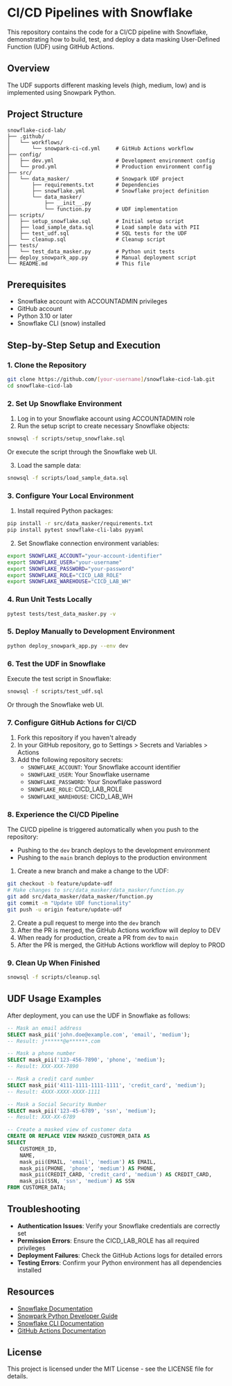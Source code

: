 # CI/CD Pipelines with Snowflake

This repository contains the code for a CI/CD pipeline with Snowflake, demonstrating how to build, test, and deploy a data masking User-Defined Function (UDF) using GitHub Actions.

## Overview


The UDF supports different masking levels (high, medium, low) and is implemented using Snowpark Python.

## Project Structure

```
snowflake-cicd-lab/
├── .github/
│   └── workflows/
│       └── snowpark-ci-cd.yml     # GitHub Actions workflow
├── config/
│   ├── dev.yml                    # Development environment config
│   └── prod.yml                   # Production environment config
├── src/
│   └── data_masker/               # Snowpark UDF project
│       ├── requirements.txt       # Dependencies
│       ├── snowflake.yml          # Snowflake project definition
│       └── data_masker/
│           ├── __init__.py
│           └── function.py        # UDF implementation
├── scripts/
│   ├── setup_snowflake.sql        # Initial setup script
│   ├── load_sample_data.sql       # Load sample data with PII
│   ├── test_udf.sql               # SQL tests for the UDF
│   └── cleanup.sql                # Cleanup script
├── tests/
│   └── test_data_masker.py        # Python unit tests
├── deploy_snowpark_app.py         # Manual deployment script
└── README.md                      # This file
```

## Prerequisites

- Snowflake account with ACCOUNTADMIN privileges
- GitHub account
- Python 3.10 or later
- Snowflake CLI (snow) installed

## Step-by-Step Setup and Execution

### 1. Clone the Repository

```bash
git clone https://github.com/[your-username]/snowflake-cicd-lab.git
cd snowflake-cicd-lab
```

### 2. Set Up Snowflake Environment

1. Log in to your Snowflake account using ACCOUNTADMIN role
2. Run the setup script to create necessary Snowflake objects:

```bash
snowsql -f scripts/setup_snowflake.sql
```

Or execute the script through the Snowflake web UI.

3. Load the sample data:

```bash
snowsql -f scripts/load_sample_data.sql
```

### 3. Configure Your Local Environment

1. Install required Python packages:

```bash
pip install -r src/data_masker/requirements.txt
pip install pytest snowflake-cli-labs pyyaml
```

2. Set Snowflake connection environment variables:

```bash
export SNOWFLAKE_ACCOUNT="your-account-identifier"
export SNOWFLAKE_USER="your-username"
export SNOWFLAKE_PASSWORD="your-password"
export SNOWFLAKE_ROLE="CICD_LAB_ROLE"
export SNOWFLAKE_WAREHOUSE="CICD_LAB_WH"
```

### 4. Run Unit Tests Locally

```bash
pytest tests/test_data_masker.py -v
```

### 5. Deploy Manually to Development Environment

```bash
python deploy_snowpark_app.py --env dev
```

### 6. Test the UDF in Snowflake

Execute the test script in Snowflake:

```bash
snowsql -f scripts/test_udf.sql
```

Or through the Snowflake web UI.

### 7. Configure GitHub Actions for CI/CD

1. Fork this repository if you haven't already
2. In your GitHub repository, go to Settings > Secrets and Variables > Actions
3. Add the following repository secrets:
   - `SNOWFLAKE_ACCOUNT`: Your Snowflake account identifier
   - `SNOWFLAKE_USER`: Your Snowflake username
   - `SNOWFLAKE_PASSWORD`: Your Snowflake password
   - `SNOWFLAKE_ROLE`: CICD_LAB_ROLE
   - `SNOWFLAKE_WAREHOUSE`: CICD_LAB_WH

### 8. Experience the CI/CD Pipeline

The CI/CD pipeline is triggered automatically when you push to the repository:
- Pushing to the `dev` branch deploys to the development environment
- Pushing to the `main` branch deploys to the production environment

1. Create a new branch and make a change to the UDF:

```bash
git checkout -b feature/update-udf
# Make changes to src/data_masker/data_masker/function.py
git add src/data_masker/data_masker/function.py
git commit -m "Update UDF functionality"
git push -u origin feature/update-udf
```

2. Create a pull request to merge into the `dev` branch
3. After the PR is merged, the GitHub Actions workflow will deploy to DEV
4. When ready for production, create a PR from `dev` to `main`
5. After the PR is merged, the GitHub Actions workflow will deploy to PROD

### 9. Clean Up When Finished

```bash
snowsql -f scripts/cleanup.sql
```

## UDF Usage Examples

After deployment, you can use the UDF in Snowflake as follows:

```sql
-- Mask an email address
SELECT mask_pii('john.doe@example.com', 'email', 'medium');
-- Result: j******@e******.com

-- Mask a phone number
SELECT mask_pii('123-456-7890', 'phone', 'medium');
-- Result: XXX-XXX-7890

-- Mask a credit card number
SELECT mask_pii('4111-1111-1111-1111', 'credit_card', 'medium');
-- Result: 4XXX-XXXX-XXXX-1111

-- Mask a Social Security Number
SELECT mask_pii('123-45-6789', 'ssn', 'medium');
-- Result: XXX-XX-6789

-- Create a masked view of customer data
CREATE OR REPLACE VIEW MASKED_CUSTOMER_DATA AS
SELECT 
    CUSTOMER_ID,
    NAME,
    mask_pii(EMAIL, 'email', 'medium') AS EMAIL,
    mask_pii(PHONE, 'phone', 'medium') AS PHONE,
    mask_pii(CREDIT_CARD, 'credit_card', 'medium') AS CREDIT_CARD,
    mask_pii(SSN, 'ssn', 'medium') AS SSN
FROM CUSTOMER_DATA;
```

## Troubleshooting

- **Authentication Issues**: Verify your Snowflake credentials are correctly set
- **Permission Errors**: Ensure the CICD_LAB_ROLE has all required privileges
- **Deployment Failures**: Check the GitHub Actions logs for detailed errors
- **Testing Errors**: Confirm your Python environment has all dependencies installed

## Resources

- [Snowflake Documentation](https://docs.snowflake.com/)
- [Snowpark Python Developer Guide](https://docs.snowflake.com/en/developer-guide/snowpark/python/index.html)
- [Snowflake CLI Documentation](https://docs.snowflake.com/en/developer-guide/snowflake-cli/index.html)
- [GitHub Actions Documentation](https://docs.github.com/en/actions)

## License

This project is licensed under the MIT License - see the LICENSE file for details.

